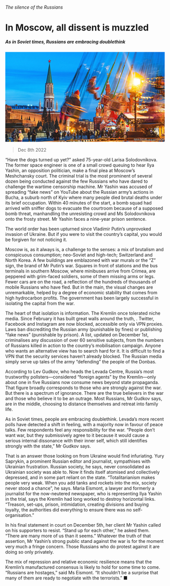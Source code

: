 ###### The silence of the Russians

# In Moscow, all dissent is muzzled 

##### As in Soviet times, Russians are embracing doublethink 

![image](images/20221210_EUP001.jpg) 

> Dec 8th 2022 

“Have the dogs turned up yet?” asked 75-year-old Larisa Solodovnikova. The former space engineer is one of a small crowd queuing to hear Ilya Yashin, an opposition politician, make a final plea at Moscow’s Meshchansky court. The criminal trial is the most prominent of several dozen being conducted against the few Russians who have dared to challenge the wartime censorship machine. Mr Yashin was accused of spreading “fake news” on YouTube about the Russian army’s actions in Bucha, a suburb north of Kyiv where many people died brutal deaths under its brief occupation. Within 40 minutes of the start, a bomb squad had arrived with sniffer dogs to evacuate the courtroom because of a supposed bomb threat, manhandling the unresisting crowd and Ms Solodovnikova onto the frosty street. Mr Yashin faces a nine-year prison sentence. 

The world order has been upturned since Vladimir Putin’s unprovoked invasion of Ukraine. But if you were to visit the country’s capital, you would be forgiven for not noticing it.

Moscow is, as it always is, a challenge to the senses: a mix of brutalism and conspicuous consumption; neo-Soviet and high-tech; Switzerland and North Korea. A few buildings are emblazoned with war murals or the “Z” sign, the brand of Mr Putin’s war. Squares in front of stations and the bus terminals in southern Moscow, where minibuses arrive from Crimea, are peppered with grim-faced soldiers, some of them missing arms or legs. Fewer cars are on the road, a reflection of the hundreds of thousands of mobile Russians who have fled. But in the main, the visual changes are unremarkable, helped by a degree of economic stability that comes from high hydrocarbon profits. The government has been largely successful in isolating the capital from the war. 

The heart of that isolation is information. The Kremlin once tolerated niche media. Since February it has built great walls around the truth, . Twitter, Facebook and Instagram are now blocked, accessible only via VPN proxies. Laws ban discrediting the Russian army (punishable by fines) or publishing “fake news” (punishable by prison). A list, updated on December 1st, criminalises any discussion of over 60 sensitive subjects, from the numbers of Russians killed in action to the country’s mobilisation campaign. Anyone who wants an alternative view has to search hard for it. It is difficult to find a VPN that the security services haven’t already blocked. The Russian media simply serve up tales of the army “defending” the people of the Donbas.

According to Lev Gudkov, who heads the Levada Centre, Russia’s most trustworthy pollsters—considered “foreign agents” by the Kremlin—only about one in five Russians now consume news beyond state propaganda. That figure broadly corresponds to those who are strongly against the war. But there is a spectrum of ignorance. There are the true believers in the war and those who believe it to be an outrage. Most Russians, Mr Gudkov says, are in the middle, choosing to distance themselves and retreat into family life. 

As in Soviet times, people are embracing doublethink. Levada’s more recent polls have detected a shift in feeling, with a majority now in favour of peace talks. Few respondents feel any responsibility for the war. “People don’t want war, but they submissively agree to it because it would cause a serious internal dissonance with their inner self, which still identifies strongly with the state,” Mr Gudkov says. 

That is an answer those looking on from Ukraine would find infuriating. Yury Saprykin, a prominent Russian editor and journalist, sympathises with Ukrainian frustration. Russian society, he says, never consolidated as Ukrainian society was able to. Now it finds itself atomised and collectively depressed, and in some part reliant on the state. “Totalitarianism makes people very weak. When you add tanks and rockets into the mix, society never stood a chance”, he says. Maria Eismont, a lawyer and formerly a journalist for the now-neutered newspaper, who is representing Ilya Yashin in the trial, says the Kremlin had long worked to destroy horizontal links. “Treason, set-ups, prison, intimidation, creating divisions and buying loyalty, the authorities did everything to ensure there was no self-organisation.” 

In his final statement in court on December 5th, her client Mr Yashin called on his supporters to resist. “Stand up for each other,” he asked them. “There are many more of us than it seems.” Whatever the truth of that assertion, Mr Yashin’s strong public stand against the war is for the moment very much a fringe concern. Those Russians who do protest against it are doing so only privately. 

The mix of repression and relative economic resilience means that the Kremlin’s manufactured consensus is likely to hold for some time to come. “Russians are hostages,” said Ms Eismont. “It shouldn’t be a surprise that many of them are ready to negotiate with the terrorists.” ■


